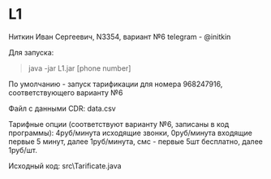 # L1
Ниткин Иван Сергеевич, N3354, вариант №6
telegram - @initkin


Для запуска:
> java -jar L1.jar [phone number]

По умолчанию - запуск тарификации для номера 968247916, соответствующего варианту №6

Файл с данными CDR:
data.csv

Тарифные опции (соответствуют варианту №6, записаны в код программы):
4руб/минута исходящие звонки, 
0руб/минута входящие первые 5 минут, далее 1руб/минута, 
смс - первые 5шт бесплатно, далее 1руб/шт.

Исходный код:
src\Tarificate.java
